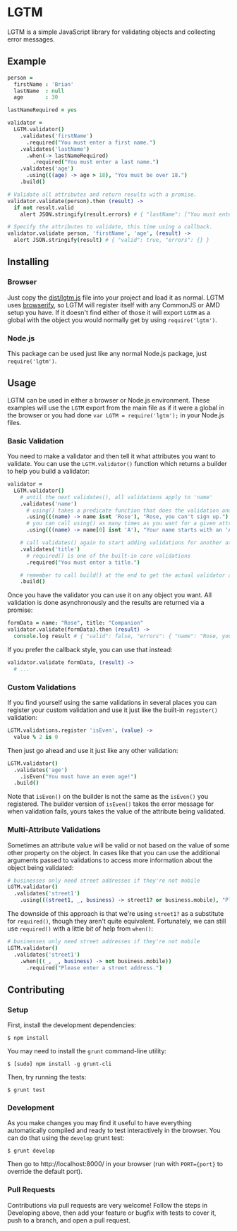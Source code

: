 # LGTM

LGTM is a simple JavaScript library for validating objects and collecting error messages.


## Example

```coffeescript
person =
  firstName : 'Brian'
  lastName  : null
  age       : 30

lastNameRequired = yes

validator =
  LGTM.validator()
    .validates('firstName')
      .required("You must enter a first name.")
    .validates('lastName')
      .when(-> lastNameRequired)
        .required("You must enter a last name.")
    .validates('age')
      .using(((age) -> age > 18), "You must be over 18.")
    .build()

# Validate all attributes and return results with a promise.
validator.validate(person).then (result) ->
  if not result.valid
    alert JSON.stringify(result.errors) # { "lastName": ["You must enter a last name."] }

# Specify the attributes to validate, this time using a callback.
validator.validate person, 'firstName', 'age', (result) ->
  alert JSON.stringify(result) # { "valid": true, "errors": {} }
```

## Installing

### Browser

Just copy the [dist/lgtm.js](dist/lgtm.js) file into your project and load it
as normal. LGTM uses [browserify](http://browserify.org/), so LGTM will
register itself with any CommonJS or AMD setup you have. If it doesn't find
either of those it will export `LGTM` as a global with the object you would
normally get by using `require('lgtm')`.

### Node.js

This package can be used just like any normal Node.js package, just
`require('lgtm')`.


## Usage

LGTM can be used in either a browser or Node.js environment. These examples
will use the `LGTM` export from the main file as if it were a global in the
browser or you had done `var LGTM = require('lgtm');` in your Node.js files.

### Basic Validation

You need to make a validator and then tell it what attributes you want to
validate. You can use the `LGTM.validator()` function which returns a builder
to help you build a validator:

```coffeescript
validator =
  LGTM.validator()
    # until the next validates(), all validations apply to 'name'
    .validates('name')
      # using() takes a predicate function that does the validation and an associated error message
      .using(((name) -> name isnt 'Rose'), "Rose, you can't sign up.")
      # you can call using() as many times as you want for a given attribute
      .using(((name) -> name[0] isnt 'A'), "Your name starts with an 'A', you can't sign up.")

    # call validates() again to start adding validations for another attribute
    .validates('title')
      # required() is one of the built-in core validations
      .required("You must enter a title.")

    # remember to call build() at the end to get the actual validator and not the builder
    .build()
```

Once you have the validator you can use it on any object you want. All
validation is done asynchronously and the results are returned via a promise:

```coffeescript
formData = name: "Rose", title: "Companion"
validator.validate(formData).then (result) ->
  console.log result # { "valid": false, "errors": { "name": "Rose, you can't sign up." } }
```

If you prefer the callback style, you can use that instead:

```coffeescript
validator.validate formData, (result) ->
  # ...
```


### Custom Validations

If you find yourself using the same validations in several places you can
register your custom validation and use it just like the built-in `register()`
validation:

```coffeescript
LGTM.validations.register 'isEven', (value) ->
  value % 2 is 0
```

Then just go ahead and use it just like any other validation:

```coffeescript
LGTM.validator()
  .validates('age')
    .isEven("You must have an even age!")
  .build()
```

Note that `isEven()` on the builder is not the same as the `isEven()` you
registered. The builder version of `isEven()` takes the error message for when
validation fails, yours takes the value of the attribute being validated.


### Multi-Attribute Validations

Sometimes an attribute value will be valid or not based on the value of some
other property on the object. In cases like that you can use the additional
arguments passed to validations to access more information about the object
being validated:

```coffeescript
# businesses only need street addresses if they're not mobile
LGTM.validator()
  .validates('street1')
    .using(((street1, _, business) -> street1? or business.mobile), "Please enter a street address.")
```

The downside of this approach is that we're using `street1?` as a substitute
for `required()`, though they aren't quite equivalent. Fortunately, we can
still use `required()` with a little bit of help from `when()`:

```coffeescript
# businesses only need street addresses if they're not mobile
LGTM.validator()
  .validates('street1')
    .when(((_, _, business) -> not business.mobile))
      .required("Please enter a street address.")
```


## Contributing

### Setup

First, install the development dependencies:

```
$ npm install
```

You may need to install the `grunt` command-line utility:

```
$ [sudo] npm install -g grunt-cli
```

Then, try running the tests:

```
$ grunt test
```

### Development

As you make changes you may find it useful to have everything automatically
compiled and ready to test interactively in the browser. You can do that using
the `develop` grunt test:

```
$ grunt develop
```

Then go to http://localhost:8000/ in your browser (run with `PORT={port}` to
override the default port).

### Pull Requests

Contributions via pull requests are very welcome! Follow the steps in
Developing above, then add your feature or bugfix with tests to cover it, push
to a branch, and open a pull request.
